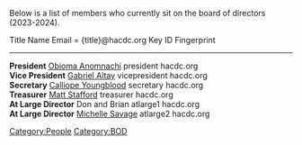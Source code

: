 Below is a list of members who currently sit on the board of directors
(2023-2024).

  Title                   Name                                              Email = {title}@hacdc.org   Key ID   Fingerprint
  ----------------------- ------------------------------------------------- --------------------------- -------- -------------
  **President**           [Obioma Anomnachi](Obioma_Anomnachi)   president hacdc.org                  
  **Vice President**      [Gabriel Altay](User:Galtay)           vicepresident hacdc.org              
  **Secretary**           [Calliope Youngblood](User:C4lliope)   secretary hacdc.org                  
  **Treasurer**           [Matt Stafford](Matt_Stafford)         treasurer hacdc.org                  
  **At Large Director**   Don and Brian                                     atlarge1 hacdc.org                   
  **At Large Director**   [Michelle Savage](Michelle_Savage)     atlarge2 hacdc.org                   
                                                                                                                 

[Category:People](Category:People)
[Category:BOD](Category:BOD)
